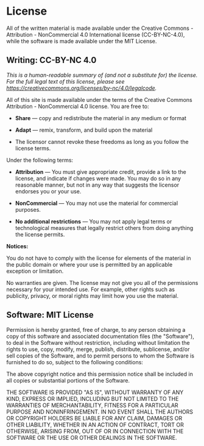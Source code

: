 # License

All of the written material is made available under the Creative
Commons - Attribution - NonCommercial 4.0 International license (CC-BY-NC-4.0),
while the software is made available under the MIT License.

## Writing: CC-BY-NC 4.0

*This is a human-readable summary of (and not a substitute for) the license.
For the full legal text of this license, please see
<https://creativecommons.org/licenses/by-nc/4.0/legalcode>.*

All of this site is made available under the terms of the Creative Commons
Attribution - NonCommercial 4.0 license. You are free to:

-   **Share** — copy and redistribute the material in any medium or format

-   **Adapt** — remix, transform, and build upon the material

-   The licensor cannot revoke these freedoms as long as you follow the license
    terms.

Under the following terms:

-   **Attribution** — You must give appropriate credit, provide a link to the
    license, and indicate if changes were made. You may do so in any reasonable
    manner, but not in any way that suggests the licensor endorses you or your
    use.

-   **NonCommercial** — You may not use the material for commercial purposes.

-   **No additional restrictions** — You may not apply legal terms or technological
    measures that legally restrict others from doing anything the license
    permits.

**Notices:**

You do not have to comply with the license for elements of the material in the
public domain or where your use is permitted by an applicable exception or
limitation.

No warranties are given. The license may not give you all of the permissions
necessary for your intended use. For example, other rights such as publicity,
privacy, or moral rights may limit how you use the material.

## Software: MIT License

Permission is hereby granted, free of charge, to any person obtaining
a copy of this software and associated documentation files (the
"Software"), to deal in the Software without restriction, including
without limitation the rights to use, copy, modify, merge, publish,
distribute, sublicense, and/or sell copies of the Software, and to
permit persons to whom the Software is furnished to do so, subject to
the following conditions:

The above copyright notice and this permission notice shall be
included in all copies or substantial portions of the Software.

THE SOFTWARE IS PROVIDED "AS IS", WITHOUT WARRANTY OF ANY KIND,
EXPRESS OR IMPLIED, INCLUDING BUT NOT LIMITED TO THE WARRANTIES OF
MERCHANTABILITY, FITNESS FOR A PARTICULAR PURPOSE AND NONINFRINGEMENT.
IN NO EVENT SHALL THE AUTHORS OR COPYRIGHT HOLDERS BE LIABLE FOR ANY
CLAIM, DAMAGES OR OTHER LIABILITY, WHETHER IN AN ACTION OF CONTRACT,
TORT OR OTHERWISE, ARISING FROM, OUT OF OR IN CONNECTION WITH THE
SOFTWARE OR THE USE OR OTHER DEALINGS IN THE SOFTWARE.
